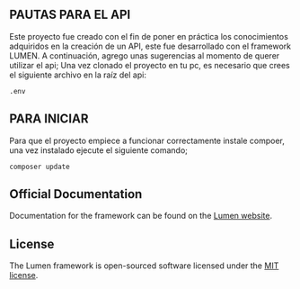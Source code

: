 ## PAUTAS PARA EL API

Este proyecto fue creado con el fin de poner en práctica los conocimientos adquiridos en la creación de un API, este fue desarrollado con el framework LUMEN. A continuación, agrego unas sugerencias al momento de querer utilizar el api; Una vez clonado el proyecto en tu pc, es necesario que crees el siguiente archivo en la raíz del api:
````
.env
````

## PARA INICIAR 

Para que el proyecto empiece a funcionar correctamente instale compoer, una vez instalado ejecute el siguiente comando;
````
composer update
````

## Official Documentation

Documentation for the framework can be found on the [Lumen website](https://lumen.laravel.com/docs).

## License

The Lumen framework is open-sourced software licensed under the [MIT license](https://opensource.org/licenses/MIT).
